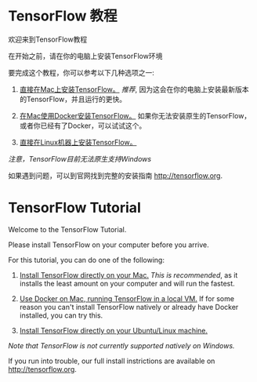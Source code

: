 # TensorFlow 教程

欢迎来到TensorFlow教程

在开始之前，请在你的电脑上安装TensorFlow环境

要完成这个教程，你可以参考以下几种选项之一:

 1. [直接在Mac上安装TensorFlow。](install-mac-native.md)
*推荐*, 因为这会在你的电脑上安装最新版本的TensorFlow，并且运行的更快。

 1. [在Mac使用Docker安装TensorFlow。](install-mac-docker.md) 
如果你无法安装原生的TensorFlow，或者你已经有了Docker，可以试试这个。

 1. [直接在Linux机器上安装TensorFlow。](install-ubuntu.md)

_注意，TensorFlow目前无法原生支持Windows_

如果遇到问题，可以到官网找到完整的安装指南 http://tensorflow.org.

# TensorFlow Tutorial

Welcome to the TensorFlow Tutorial.

Please install TensorFlow on your computer before you arrive.

For this tutorial, you can do one of the following:

 1. [Install TensorFlow directly on your Mac.](install-mac-native.md)
*This is recommended*, as it installs the least amount on your computer
and will run the fastest.

 1. [Use Docker on Mac, running TensorFlow in a local
VM.](install-mac-docker.md) If for some reason you can't install
TensorFlow natively or already have Docker installed, you can try this.

 1. [Install TensorFlow directly on your Ubuntu/Linux
machine.](install-ubuntu.md)

_Note that TensorFlow is not currently supported natively on Windows._

If you run into trouble, our full install instrictions are available
on http://tensorflow.org.






